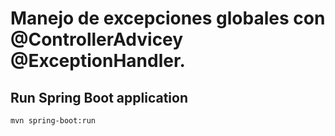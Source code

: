 # Manejo de excepciones globales con @ControllerAdvicey @ExceptionHandler.

## Run Spring Boot application
```
mvn spring-boot:run
```

